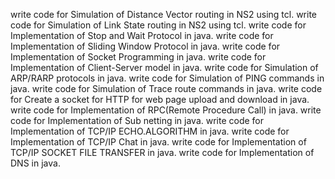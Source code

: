 <!-- 5	STUDY OF NETWORK SIMULATOR(NS)
6A	Simulation of Distance Vector/LinkStateRouting
6B	SIMULATIONOFLINKSTATEROUTINGALGORITHM
7	Implementation of Stop and Wait Protocol and Sliding WindowProtocol.
8	Study of Socket Programming and Client–Server model
9	Write a code simulating ARP/RARP protocols.
10A	Write a code simulating PING commands
10B	Write a code simulating Trace route commands
11	Create a socket for HTTP for web page upload and download.
12	Write a program to implement RPC(Remote Procedure Call)
13	Implementation of Sub netting.
14A	IMPLEMENTATION OF TCP/IP ECHO.ALGORITHM
14B	IMPLEMENTATION OF TCP/IP Chat
14C	IMPLEMENTATIONOFTCP/IPSOCKET FILETRANSFER
15	Program to implement DNS in java -->


write code for Simulation of Distance Vector routing in NS2 using tcl.
write code for Simulation of Link State routing in NS2 using tcl.
write code for Implementation of Stop and Wait Protocol in java.
write code for Implementation of Sliding Window Protocol in java.
write code for Implementation of Socket Programming in java.
write code for Implementation of Client-Server model in java.
write code for Simulation of ARP/RARP protocols in java.
write code for Simulation of PING commands in java.
write code for Simulation of Trace route commands in java.
write code for Create a socket for HTTP for web page upload and download in java.
write code for Implementation of RPC(Remote Procedure Call) in java.
write code for Implementation of Sub netting in java.
write code for Implementation of TCP/IP ECHO.ALGORITHM in java.
write code for Implementation of TCP/IP Chat in java.
write code for Implementation of TCP/IP SOCKET FILE TRANSFER in java.
write code for Implementation of DNS in java.

